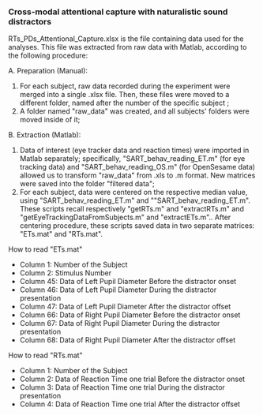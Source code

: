 ### Cross-modal attentional capture with naturalistic sound distractors ###


RTs_PDs_Attentional_Capture.xlsx is the file containing data used for the analyses.
This file was extracted from raw data with Matlab, according to the following procedure:

A. Preparation (Manual):
1. For each subject, raw data recorded during the experiment were merged into a single .xlsx file. Then, these files were moved to a different folder, named after the number of the specific subject ;
2. A folder named "raw_data" was created, and all subjects' folders were moved inside of it;

B. Extraction (Matlab):
1. Data of interest (eye tracker data and reaction times) were imported in Matlab separately; specifically, "SART_behav_reading_ET.m" (for eye tracking data) and "SART_behav_reading_OS.m" (for OpenSesame data) allowed us to transform "raw_data" from .xls to .m format. New matrices were saved into the folder "filtered data";
2. For each subject, data were centered on the respective median value, using "SART_behav_reading_ET.m" and ""SART_behav_reading_ET.m". These scripts recall respectively "getRTs.m" and "extractRTs.m" and "getEyeTrackingDataFromSubjects.m" and "extractETs.m".. After centering procedure, these scripts saved data in two separate matrices: "ETs.mat" and "RTs.mat". 

How to read "ETs.mat"
- Column 1: Number of the Subject
- Column 2: Stimulus Number
- Column 45: Data of Left Pupil Diameter Before the distractor onset
- Column 46: Data of Left Pupil Diameter During the distractor presentation
- Column 47: Data of Left Pupil Diameter After the distractor offset
- Column 66: Data of Right Pupil Diameter Before the distractor onset
- Column 67: Data of Right Pupil Diameter During the distractor presentation
- Column 68: Data of Right Pupil Diameter After the distractor offset


How to read "RTs.mat"
- Column 1: Number of the Subject
- Column 2: Data of Reaction Time one trial Before the distractor onset
- Column 3: Data of Reaction Time one trial During the distractor presentation
- Column 4: Data of Reaction Time one trial After the distractor offset

